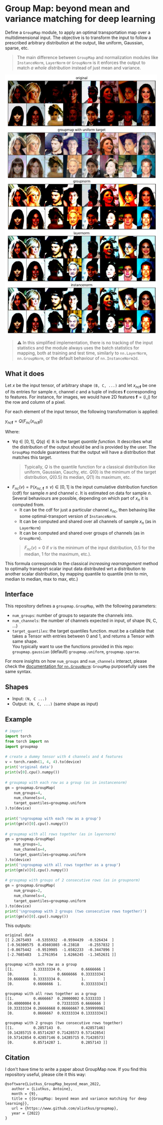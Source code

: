 # Group Map: beyond mean and variance matching for deep learning

Define a `GroupMap` module, to apply an optimal transportation map over a multidimensional input. The objective is to transform the input to follow a prescribed arbitrary distribution at the output, like uniform, Gaussian, sparse, etc. 

> The main difference between `GroupMap` and normalization modules like `InstanceNorm`, `LayerNorm` or `GroupNorm` is it enforces the output to match _a whole distribution_ instead of just mean and variance.

<img src="groupmap.jpg" width="500">

> :warning: In this simplified implementation, there is no tracking of the input statistics and the module always uses the batch statistics for mapping, both at training and test time, similarly to `nn.LayerNorm`, `nn.GroupNorm`, or the default behaviour of `nn.InstanceNorm2d`. 

## What it does

Let $x$ be the input tensor, of arbitrary shape `(B, C, ...)` and let $x_{nc\boldsymbol{f}}$ be one of its entries for sample $n$, channel $c$ and a tuple of indices $\boldsymbol{f}$ corresponding to features. For instance, for images, we would have 2D features $\boldsymbol{f}=(i,j)$ for the row and column of a pixel. 

For each element of the input tensor, the following transformation is applied:

$y_{nc\boldsymbol{f}}=Q\left(F_{nc}\left(x_{nc\boldsymbol{f}}\right)\right)$

Where:  
* $\forall q\in[0, 1],~Q(q)\in\mathbb{R}$ is the target _quantile function_. It describes what the distribution of the output should be and is provided by the user. The `GroupMap` module guarantees that the output will have a distribution that matches this target.
    > Typically, $Q$ is the quantile function for a classical distribution like uniform, Gaussian, Cauchy, etc.
    $Q(0)$ is the minimum of the target distribution, $Q(0.5)$ its median, $Q(1)$ its maximum, etc.
* $F_{nc}(v)=\mathbb{P}(x_{nc,\boldsymbol{f}}\leq v)\in[0, 1]$  is the input cumulative distribution function (cdf) for sample $n$ and channel $c$.
   It is estimated on data for sample $n$. Several behaviours are possible, depending on which part of $x_n$ it is computed from.
   * It can be the cdf for just a particular channel $x_{nc}$, then behaving like some optimal-transport version of `InstanceNorm`.
   * It can be computed and shared over all channels of sample $x_n$  (as in `LayerNorm`)
   * It can be computed and shared over groups of channels (as in `GroupNorm`).
    > $F_{nc}(v)=0$ if $v$ is the minimum of the input distribution, $0.5$ for the median, $1$ for the maximum, etc.).  


This formula corresponds to the classical _increasing rearrangement_ method to optimally transport scalar input data distributed wrt a distribution to another scalar distribution, by mapping quantile to quantile (min to min, median to median, max to max, etc.)  

## Interface

This repository defines a `groupmap.GroupMap`, with the following parameters:
* `num_groups`: number of groups to separate the channels into.
* `num_channels`: the number of channels expected in input, of shape (N, C, ...)
* `target_quantiles`: the target quantiles function. must be a callable that takes a Tensor with entries between 0 and 1, and returns a Tensor with same shape.  
You typically want to use the functions provided in this repo: `groupmap.gaussian` (default) `groupmap.uniform`, `groupmap.sparse`.

For more insights on how `num_groups` and `num_channels` interact, please check the [documentation for `nn.GroupNorm`](https://pytorch.org/docs/stable/generated/torch.nn.GroupNorm.html): `GroupMap` purposefully uses the same syntax.

## Shapes
* Input: `(N, C ...)`
* Output: `(N, C, ...)` (same shape as input)

## Example

```python
# import
import torch
from torch import nn
import groupmap

# create a dummy tensor with 4 channels and 4 features
v = torch.randn(1, 4, 4).to(device)
print('original data')
print(v[0].cpu().numpy())

# groupmap with each row as a group (as in instancenorm)
gm = groupmap.GroupMap(
    num_groups=4,
    num_channels=4,
    target_quantiles=groupmap.uniform
).to(device)

print('\ngroupmap with each row as a group')
print(gm(v)[0].cpu().numpy())

# groupmap with all rows together (as in layernorm)
gm = groupmap.GroupMap(
    num_groups=1,
    num_channels=4,
    target_quantiles=groupmap.uniform
).to(device)
print('\ngroupmap with all rows together as a group')
print(gm(v)[0].cpu().numpy())

# groupmap with groups of 2 consecutive rows (as in groupnorm)
gm = groupmap.GroupMap(
    num_groups=2,
    num_channels=4,
    target_quantiles=groupmap.uniform
).to(device)
print('\ngroupmap with 2 groups (two consecutive rows together)')
print(gm(v)[0].cpu().numpy())
```

This outputs:
```
original data
[[ 2.2675493  -0.5355932  -0.9594439  -0.526434  ]
 [-0.56300575  0.45603803 -0.23818    -0.2557832 ]
 [-0.8675442  -0.9519985  -1.6582233  -0.3447896 ]
 [-2.7685483   1.2761954   1.6266245  -1.3452631 ]]

groupmap with each row as a group
[[1.         0.33333334 0.         0.6666666 ]
 [0.         1.         0.6666666  0.33333334]
 [0.6666666  0.33333334 0.         1.        ]
 [0.         0.6666666  1.         0.33333334]]

groupmap with all rows together as a group
[[1.         0.4666667  0.20000002 0.5333333 ]
 [0.40000004 0.8        0.73333335 0.6666666 ]
 [0.33333334 0.26666668 0.06666667 0.59999996]
 [0.         0.8666667  0.93333334 0.13333334]]

groupmap with 2 groups (two consecutive rows together)
[[1.         0.2857143  0.         0.42857146]
 [0.14285715 0.85714287 0.71428573 0.57142854]
 [0.57142854 0.42857146 0.14285715 0.71428573]
 [0.         0.85714287 1.         0.2857143 ]] 
 ```
 
 ## Citation
 I don't have time to write a paper about GroupMap now. If you find this repository useful, please cite it this way:
 ```
 @software{Liutkus_GroupMap_beyond_mean_2022,
    author = {Liutkus, Antoine},
    month = {9},
    title = {{GroupMap: beyond mean and variance matching for deep learning}},
    url = {https://www.github.com/aliutkus/groupmap},
    year = {2022}
}
 ```
